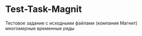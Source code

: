 # Test-Task-Magnit
Тестовое задание с исходными файлами (компания Магнит) многомерные временные ряды
